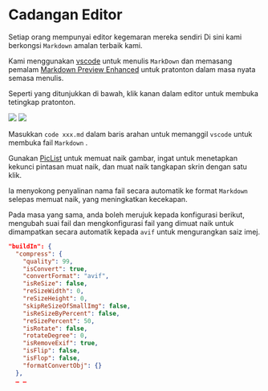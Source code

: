 # Cadangan Editor

Setiap orang mempunyai editor kegemaran mereka sendiri Di sini kami berkongsi `Markdown` amalan terbaik kami.

Kami menggunakan [vscode](https://code.visualstudio.com/) untuk menulis `MarkDown` dan memasang pemalam [Markdown Preview Enhanced](https://marketplace.visualstudio.com/items?itemName=shd101wyy.markdown-preview-enhanced) untuk pratonton dalam masa nyata semasa menulis.

Seperti yang ditunjukkan di bawah, klik kanan dalam editor untuk membuka tetingkap pratonton.

![](https://p.3ti.site/1720775216.avif)
![](https://p.3ti.site/1720775043.avif)

Masukkan `code xxx.md` dalam baris arahan untuk memanggil `vscode` untuk membuka fail `Markdown` .

Gunakan [PicList](https://github.com/Kuingsmile/PicList) untuk memuat naik gambar, ingat untuk menetapkan kekunci pintasan muat naik, dan muat naik tangkapan skrin dengan satu klik.

Ia menyokong penyalinan nama fail secara automatik ke format `Markdown` selepas memuat naik, yang meningkatkan kecekapan.

Pada masa yang sama, anda boleh merujuk kepada konfigurasi berikut, mengubah suai fail dan mengkonfigurasi fail yang dimuat naik untuk dimampatkan secara automatik kepada `avif` untuk mengurangkan saiz imej.

```json
"buildIn": {
  "compress": {
    "quality": 99,
    "isConvert": true,
    "convertFormat": "avif",
    "isReSize": false,
    "reSizeWidth": 0,
    "reSizeHeight": 0,
    "skipReSizeOfSmallImg": false,
    "isReSizeByPercent": false,
    "reSizePercent": 50,
    "isRotate": false,
    "rotateDegree": 0,
    "isRemoveExif": true,
    "isFlip": false,
    "isFlop": false,
    "formatConvertObj": {}
  },
  … …
```